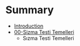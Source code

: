 # Summary

* [Introduction](README.md)
* [00-Sizma Testi Temelleri](00-Sizma-Testi-Temelleri/README.md)
   * Sızma Testi Temelleri


